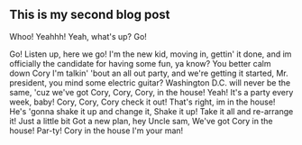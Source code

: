 ## This is my second blog post

Whoo! Yeahhh! Yeah, what's up?
Go!

Go!
Listen up, here we go!
I'm the new kid, moving in,
gettin' it done,
and im officially the candidate
for having some fun, ya know?
You better calm down Cory
I'm talkin' 'bout an all out party,
and we're getting it started,
Mr. president,
you mind some electric guitar?
Washington D.C. will never be the same,
'cuz we've got Cory, Cory, Cory,
in the house!
Yeah! It's a party every week, baby!
Cory, Cory, Cory check it out!
That's right, im in the house!
He's 'gonna shake it up and change it,
Shake it up!
Take it all and re-arrange it!
Just a little bit
Got a new plan, hey Uncle sam,
We've got Cory in the house!
Par-ty!
Cory in the house
I'm your man! 
